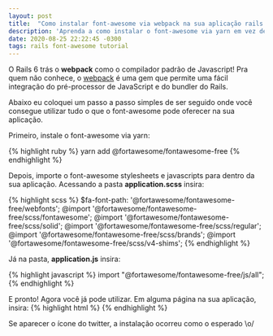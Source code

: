 ```yaml
---
layout: post
title:  "Como instalar font-awesome via webpack na sua aplicação rails 6."
description: 'Aprenda a como instalar o font-awesome via yarn em vez de utilizar a gem.'
date: 2020-08-25 22:22:45 -0300
tags: rails font-awesome tutorial
---
```

O Rails 6 trás o <b>webpack</b> como o compilador padrão de Javascript! Pra quem não conhece, o [webpack][webpack] é uma gem que permite uma fácil integração do pré-processor de JavaScript e do bundler do Rails.

Abaixo eu coloquei um passo a passo simples de ser seguido onde você consegue utilizar tudo o que o font-awesome pode oferecer na sua aplicação.

Primeiro, instale o font-awesome via yarn:

{% highlight ruby %}
yarn add @fortawesome/fontawesome-free
{% endhighlight %}

Depois, importe o font-awesome stylesheets e javascripts para dentro da sua aplicação. Acessando a pasta <b>application.scss</b> insira:

{% highlight scss %}
$fa-font-path: '@fortawesome/fontawesome-free/webfonts';
@import '@fortawesome/fontawesome-free/scss/fontawesome';
@import '@fortawesome/fontawesome-free/scss/solid';
@import '@fortawesome/fontawesome-free/scss/regular';
@import '@fortawesome/fontawesome-free/scss/brands';
@import '@fortawesome/fontawesome-free/scss/v4-shims';
{% endhighlight %}

Já na pasta, <b>application.js</b> insira:

{% highlight javascript %}
import "@fortawesome/fontawesome-free/js/all";
{% endhighlight %}

E pronto! Agora você já pode utilizar. Em alguma página na sua aplicação, insira:
{% highlight html %}
<i class="fab fa-twitter fa-2x"></i>
{% endhighlight %}

Se aparecer o ícone do twitter, a instalação ocorreu como o esperado \o/

[webpack]: https://github.com/rails/webpacker